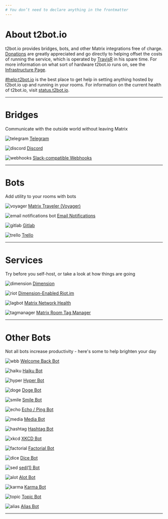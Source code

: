 ```yaml
---
# You don’t need to declare anything in the frontmatter
---
```


<div class="info-box">

# About t2bot.io

t2bot.io provides bridges, bots, and other Matrix integrations free of charge.
[Donations](/donations) are greatly appreciated and go directly to helping offset
the costs of running the service, which is operated by [TravisR](https://matrix.to/#/@travis:t2l.io)
in his spare time. For more information on what sort of hardware t2bot.io runs on,
see the [Infrastructure Page](/infrastructure).

[#help:t2bot.io](https://matrix.to/#/#help:t2bot.io) is the best place to get help in
setting anything hosted by t2bot.io up and running in your rooms. For information on
the current health of t2bot.io, visit [status.t2bot.io](https://status.t2bot.io).

</div>

<hr class="spacer" />

<div class="section">

# Bridges

Communicate with the outside world without leaving Matrix

<div class="cards">

<div class="card">

![telegram](/assets/img/mx-telegram.png)
[Telegram](/telegram)

</div>

<div class="card">

![discord](/assets/img/mx-discord.png)
[Discord](/discord)

</div>

<!-- <div class="card">

![hangouts](/assets/img/mx-hangouts.png)
[Hangouts](/hangouts)

</div> -->

<!-- <div class="card">

![fbmessenger](/assets/img/mx-fbmessenger.png)
[Facebook Messenger](/messenger)

</div> -->

<div class="card">

![webhooks](/assets/img/mx-webhooks.png)
[Slack-compatible Webhooks](/webhooks)

</div>

</div>

</div>

<hr class="spacer" />

<div class="section">

# Bots

Add utility to your rooms with bots

<div class="cards">

<div class="card">

![voyager](/assets/img/mx-voyager.png)
[Matrix Traveler (Voyager)](/voyager)

</div>

<div class="card">

![email notifications bot](/assets/img/mx-email-bot.png)
[Email Notifications](/emailbot)

</div>

<div class="card">

![gitlab](/assets/img/mx-gitlab.png)
[Gitlab](/gitlab)

</div>

<div class="card">

![trello](/assets/img/mx-trello.png)
[Trello](/trellobot)

</div>

</div>

</div>

<hr class="spacer" />

<div class="section">

# Services

Try before you self-host, or take a look at how things are going

<div class="cards">

<div class="card">

![dimension](/assets/img/mx-dimension.png)
[Dimension](https://dimension.t2bot.io)

</div>

<div class="card">

![riot](/assets/img/mx-riot.png)
[Dimension-Enabled Riot.im](https://riot.t2host.io)

</div>

<div class="card">

![lagbot](/assets/img/mx-lagbot.png)
[Matrix Network Health](https://lag.t2bot.io)

</div>

<div class="card">

![tagmanager](/assets/img/mx-tag-manager.png)
[Matrix Room Tag Manager](https://tags.t2bot.io)

</div>

</div>

</div>

<hr class="spacer" />

<div class="section">

# Other Bots

Not all bots increase productivity - here's some to help brighten your day

<div class="cards">

<div class="card">

![wbb](/assets/img/mx-welcomeback.png)
[Welcome Back Bot](/welcomebackbot)

</div>

<div class="card">

![haiku](/assets/img/mx-haiku.png)
[Haiku Bot](/haikubot)

</div>

<div class="card">

![hyper](/assets/img/mx-hyperbot.png)
[Hyper Bot](/hyperbot)

</div>

<div class="card">

![doge](/assets/img/mx-doge.png)
[Doge Bot](/dogebot)

</div>

<div class="card">

![smile](/assets/img/mx-smile.png)
[Smile Bot](/smilebot)

</div>

<div class="card">

![echo](/assets/img/mx-echo.png)
[Echo / Ping Bot](/echobot)

</div>

<div class="card">

![media](/assets/img/mx-media.png)
[Media Bot](/mediabot)

</div>

<div class="card">

![hashtag](/assets/img/mx-hashtag.png)
[Hashtag Bot](/hashtagbot)

</div>

<div class="card">

![xkcd](/assets/img/mx-xkcd.png)
[XKCD Bot](/xkcdbot)

</div>

<div class="card">

![factorial](/assets/img/mx-factorial.png)
[Factorial Bot](/factorialbot)

</div>

<div class="card">

![dice](/assets/img/mx-dice.png)
[Dice Bot](/dicebot)

</div>

<div class="card">

![sed](/assets/img/mx-sed.png)
[sed(1) Bot](/sedbot)

</div>

<div class="card">

![alot](/assets/img/mx-alot.png)
[Alot Bot](/alotbot)

</div>

<div class="card">

![karma](/assets/img/mx-karma.png)
[Karma Bot](/karmabot)

</div>

<div class="card">

![topic](/assets/img/mx-topic.png)
[Topic Bot](/topicbot)

</div>

<div class="card">

![alias](/assets/img/mx-alias.png)
[Alias Bot](/aliasbot)

</div>

</div>

</div>

<hr class="spacer" />
